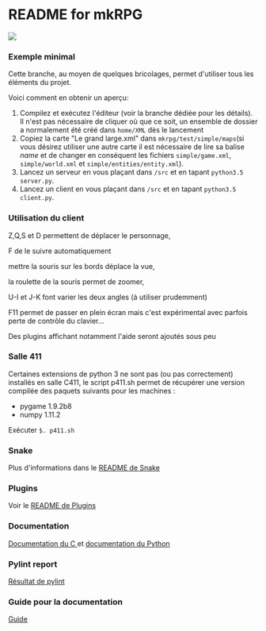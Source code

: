 README for mkRPG
==========================================
<a href='https://travis-ci.org/mkRPGDev/mkRPG'><img
 src='https://travis-ci.org/mkRPGDev/mkRPG.svg?branch=master'></a>

### Exemple minimal
Cette branche, au moyen de quelques bricolages, permet d'utiliser tous les éléments du projet.

Voici comment en obtenir un aperçu:

1. Compilez et exécutez l'éditeur (voir la branche dédiée pour les détails). Il n'est pas nécessaire de cliquer où que ce soit, un ensemble de dossier a normalement été créé dans `home/XML` dès le lancement
2. Copiez la carte "Le grand large.xml" dans `mkrpg/test/simple/maps`(si vous désirez utiliser une autre carte il est nécessaire de lire sa balise _name_ et de changer en conséquent les fichiers `simple/game.xml`, `simple/world.xml` et `simple/entities/entity.xml`).
3. Lancez un serveur en vous plaçant dans `/src` et en tapant `python3.5 server.py`.
4. Lancez un client en vous plaçant dans `/src` et en tapant `python3.5 client.py`.

### Utilisation du client
Z,Q,S et D permettent de déplacer le personnage,

F de le suivre automatiquement

mettre la souris sur les bords déplace la vue,

la roulette de la souris permet de zoomer,

U-I et J-K font varier les deux angles (à utiliser prudemment)

F11 permet de passer en plein écran mais c'est expérimental avec parfois perte de contrôle du clavier...

Des plugins affichant notamment l'aide seront ajoutés sous peu

### Salle 411
Certaines extensions de python 3 ne sont pas (ou pas correctement) installés en salle C411,
le script p411.sh permet de récupérer une version compilée des paquets suivants pour les machines :
* pygame 1.9.2b8
* numpy 1.11.2

Exécuter `$. p411.sh`

### Snake
Plus d'informations dans le [README de Snake ](https://github.com/mkRPGDev/mkRPG/tree/master/test/snake/README.md)

### Plugins
Voir le [README de Plugins ](https://github.com/mkRPGDev/mkRPG/tree/master/src/plugins/README.md)

### Documentation
[Documentation du C ](https://mkrpgdev.github.io/mkRPG/doc_c/html/) et
[documentation du Python ](https://mkrpgdev.github.io/mkRPG/doc_py/html/)

### Pylint report
[Résultat de pylint](https://mkrpgdev.github.io/mkRPG/pylint_global.html)

### Guide pour la documentation
[Guide](https://github.com/mkRPGDev/mkRPG/raw/gh-pages/doc.pdf)










